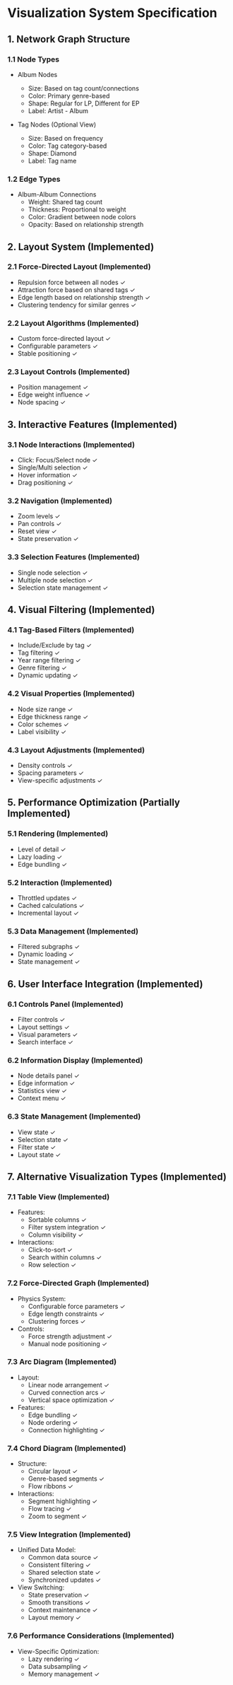 # Visualization System Specification

## 1. Network Graph Structure

### 1.1 Node Types
- Album Nodes
	- Size: Based on tag count/connections
	- Color: Primary genre-based
	- Shape: Regular for LP, Different for EP
	- Label: Artist - Album
	
- Tag Nodes (Optional View)
	- Size: Based on frequency
	- Color: Tag category-based
	- Shape: Diamond
	- Label: Tag name

### 1.2 Edge Types
- Album-Album Connections
	- Weight: Shared tag count
	- Thickness: Proportional to weight
	- Color: Gradient between node colors
	- Opacity: Based on relationship strength

## 2. Layout System (Implemented)

### 2.1 Force-Directed Layout (Implemented)
- Repulsion force between all nodes ✓
- Attraction force based on shared tags ✓
- Edge length based on relationship strength ✓
- Clustering tendency for similar genres ✓

### 2.2 Layout Algorithms (Implemented)
- Custom force-directed layout ✓
- Configurable parameters ✓
- Stable positioning ✓

### 2.3 Layout Controls (Implemented)
- Position management ✓
- Edge weight influence ✓
- Node spacing ✓

## 3. Interactive Features (Implemented)

### 3.1 Node Interactions (Implemented)
- Click: Focus/Select node ✓
- Single/Multi selection ✓
- Hover information ✓
- Drag positioning ✓

### 3.2 Navigation (Implemented)
- Zoom levels ✓
- Pan controls ✓
- Reset view ✓
- State preservation ✓

### 3.3 Selection Features (Implemented)
- Single node selection ✓
- Multiple node selection ✓
- Selection state management ✓

## 4. Visual Filtering (Implemented)

### 4.1 Tag-Based Filters (Implemented)
- Include/Exclude by tag ✓
- Tag filtering ✓
- Year range filtering ✓
- Genre filtering ✓
- Dynamic updating ✓

### 4.2 Visual Properties (Implemented)
- Node size range ✓
- Edge thickness range ✓
- Color schemes ✓
- Label visibility ✓

### 4.3 Layout Adjustments (Implemented)
- Density controls ✓
- Spacing parameters ✓
- View-specific adjustments ✓

## 5. Performance Optimization (Partially Implemented)

### 5.1 Rendering (Implemented)
- Level of detail ✓
- Lazy loading ✓
- Edge bundling ✓

### 5.2 Interaction (Implemented)
- Throttled updates ✓
- Cached calculations ✓
- Incremental layout ✓

### 5.3 Data Management (Implemented)
- Filtered subgraphs ✓
- Dynamic loading ✓
- State management ✓

## 6. User Interface Integration (Implemented)

### 6.1 Controls Panel (Implemented)
- Filter controls ✓
- Layout settings ✓
- Visual parameters ✓
- Search interface ✓

### 6.2 Information Display (Implemented)
- Node details panel ✓
- Edge information ✓
- Statistics view ✓
- Context menu ✓

### 6.3 State Management (Implemented)
- View state ✓
- Selection state ✓
- Filter state ✓
- Layout state ✓

## 7. Alternative Visualization Types (Implemented)

### 7.1 Table View (Implemented)
- Features:
  - Sortable columns ✓
  - Filter system integration ✓
  - Column visibility ✓
- Interactions:
  - Click-to-sort ✓
  - Search within columns ✓
  - Row selection ✓

### 7.2 Force-Directed Graph (Implemented)
- Physics System:
  - Configurable force parameters ✓
  - Edge length constraints ✓
  - Clustering forces ✓
- Controls:
  - Force strength adjustment ✓
  - Manual node positioning ✓

### 7.3 Arc Diagram (Implemented)
- Layout:
  - Linear node arrangement ✓
  - Curved connection arcs ✓
  - Vertical space optimization ✓
- Features:
  - Edge bundling ✓
  - Node ordering ✓
  - Connection highlighting ✓

### 7.4 Chord Diagram (Implemented)
- Structure:
  - Circular layout ✓
  - Genre-based segments ✓
  - Flow ribbons ✓
- Interactions:
  - Segment highlighting ✓
  - Flow tracing ✓
  - Zoom to segment ✓

### 7.5 View Integration (Implemented)
- Unified Data Model:
  - Common data source ✓
  - Consistent filtering ✓
  - Shared selection state ✓
  - Synchronized updates ✓
- View Switching:
  - State preservation ✓
  - Smooth transitions ✓
  - Context maintenance ✓
  - Layout memory ✓

### 7.6 Performance Considerations (Implemented)
- View-Specific Optimization:
  - Lazy rendering ✓
  - Data subsampling ✓
  - Memory management ✓
